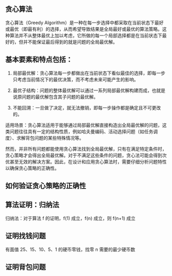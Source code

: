 ## 贪心算法

贪心算法（Greedy Algorithm）是一种在每一步选择中都采取在当前状态下最好或最优（即最有利）的选择，从而希望导致结果是全局最好或最优的算法策略。这种算法并不从整体最优上加以考虑，它所做的每一个局部选择都是在当前状态下最好的，但并不能保证最后得到的就是问题的全局最优解。

## 基本要素和特点包括：

1. 局部最优解：贪心算法每一步都做出在当前状态下看似最佳的选择，即每一步只考虑当前情况下的最优决策，而不考虑未来可能产生的影响。

2. 最优子结构：问题的整体最优解可以通过一系列局部最优解构建而成，也就是说原问题的最优解包含其子问题的最优解。

3. 不能回溯：一旦做了决定，就无法撤销，即每一步操作都是确定且不可更改的。

适用场景：贪心算法适用于能够通过局部最优解直接构造出全局最优解的问题，这类问题往往具有一定的结构性质，例如哈夫曼编码、活动选择问题（如任务调度）、求解背包问题的某些特殊情况等。

然而，并非所有问题都能使用贪心算法找到全局最优解，只有在满足特定条件时，贪心策略才会得出全局最优解。对于不满足这些条件的问题，贪心法可能会得到次优甚至无效的解决方案。因此，在设计和应用贪心算法时，需要仔细分析问题特性以确保贪心策略的正确性。

## 如何验证贪心策略的正确性

## 算法证明：归纳法

归纳法：对于算法 f 的证明，f(1) 成立，f(n) 成立，则 f(n+1) 成立

## 证明找钱问题
有面值 25、15、10、5、1 的硬币零钱，找零 n 需要的最少硬币数

## 证明背包问题
